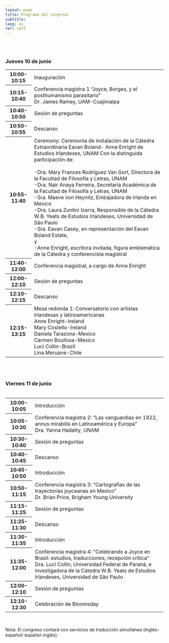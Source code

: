 ```yaml
---
layout: page
title: Programa del congreso
subtitle:
lang: es
ref: ref3
---
```


<body>
<br>
<br>
<h3>Jueves 10 de junio<br></h3>
  <table>
    <tr>
      <th>10:00-10:15</th>
      <td colspan="4" rowspan="1">Inauguración</td>
    </tr>
    <tr>
      <th>10:15-10:40</th>
      <td colspan="4" rowspan="1">Conferencia magistra 1<span>
      “Joyce, Borges, y el posthumanismo parasitario”<br>
      Dr. James Ramey, UAM-Cuajimalpa</span></td>
    </tr>
    <tr>
      <th>10:40-10:50</th>
      <td colspan="4">Sesión de preguntas</td>
    </tr>
    <tr>
      <th>10:50-10:55</th>
      <td colspan="4">Descanso</td>
    </tr>
    <tr>
      <th>10:55-11:40</th>
      <td rowspan="1">Ceremony: Ceremonia de instalación de la Cátedra Extraordinaria Eavan Boland- Anne Enright de Estudios Irlandeses, UNAM
      <span>
      Con la distinguida participación de:<br><br>
      -Dra. Mary Frances Rodríguez Van Gort, Directora de la Facultad de Filosofía y Letras, UNAM<br>
      -Dra. Nair Anaya Ferreira, Secretaria Académica de la Facultad de Filosofía y Letras, UNAM<br>
      -Sra. Maeve von Heynitz, Embajadora de Irlanda en México<br>
      -Dra. Laura Zuntini Izarra, Responsible de la Cátedra W.B. Yeats de Estudios Irlandeses, Universidad de São Paulo<br>
      -Sra. Eavan Casey, en representación del Eavan Boland Estate,<br>
      y<br>
      -Anne Enright, escritora invitada, figura emblemática de la Cátedra y conferencista magistral
      </span></td>
    </tr>
    <tr>
      <th>11:40-12:00</th>
      <td rowspan="1">Conferencia magistral, a cargo de Anne Enright</td>
    </tr>
    <tr>
      <th>12:00-12:10</th>
      <td rowspan="1">Sesión de preguntas</td>
    </tr>
    <tr>
      <th>12:10-12:15</th>
      <td rowspan="1">Descanso</td>
    </tr>
    <tr>
      <th>12:15-13:15</th>
      <td rowspan="1">Mesa redonda 1: Conversatorio con artistas irlandesas y latinoamericanas<br>
      <span>Anne Enright-Ireland<br>
      Mary Costello-Ireland<br>
      Daniela Tarazona-Mexico<br>
      Carmen Boullosa-Mexico<br>
      Luci Collin-Brazil<br>
      Lina Meruane-Chile</span></td>
    </tr>
</table>


<br><br>
<h3>Viernes 11 de junio<br><br></h3>


<table>
  <tr>
    <th>10:00-10:05</th>
    <td colspan="4" rowspan="1">Introducción</td>
  </tr>
  <tr>
    <th>10:05-10:30</th>
    <td colspan="4" rowspan="1">Conferencia magistra 2:<span>
    “Las vanguardias en 1922, annus mirabilis en Latinoamérica y Europa”<br>
    Dra. Yanna Hadatty, UNAM</span></td>
  </tr>
  <tr>
    <th>10:30-10:40</th>
    <td colspan="4">Sesión de preguntas</td>
  </tr>
  <tr>
    <th>10:40-10:45</th>
    <td colspan="4">Descanso</td>
  </tr>
  <tr>
    <th>10:45-10:50</th>
    <td colspan="4">Introducción</td>
  </tr>
  <tr>
    <th>10:50-11:15</th>
    <td rowspan="1">Conferencia magistra 3:<span>
    “Cartografías de las trayectorias joyceanas en Mexico"<br>
    Dr. Brian Price, Brigham Young University
    </span></td>
  </tr>
  <tr>
    <th>11:15-11:25</th>
    <td colspan="4">Sesión de preguntas</td>
  </tr>
  <tr>
    <th>11:25-11:30</th>
    <td rowspan="1">Descanso</td>
  </tr>
  <tr>
    <th>11:30-11:35</th>
    <td rowspan="1">Introducción</td>
  </tr>
  <tr>
    <th>11:35-12:00</th>
    <td rowspan="1">Conferencia magistra 4:<span>
    "Celebrando a Joyce en Brasil: estudios, traducciones, recepción crítica"<br>
    Dra. Luci Collin, Universidad Federal de Paraná, e investigadora de la Cátedra W.B. Yeats de Estudios Irlandeses, Universidad de São Paulo
    </span></td>
  </tr>
  <tr>
    <th>12:00-12:10</th>
    <td rowspan="1">Sesión de preguntas</td>
  </tr>
  <tr>
    <th>12:10-12:30</th>
    <td rowspan="1">Celebración de Bloomsday</td>
  </tr>
</table>

<br>
<p>Nota: El congreso contará con servicios de traducción simultánea (inglés-español/ español-inglés).</p>
  </body>
